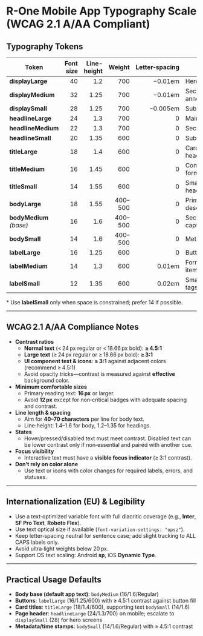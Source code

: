 # R-One Mobile App Typography Scale (WCAG 2.1 A/AA Compliant)

## Typography Tokens

| Token | Font size | Line-height | Weight | Letter‑spacing | Typical use |
|---|---:|---:|---:|---:|---|
| **displayLarge** | 40 | 1.2 | 700 | −0.01em | Hero / main page title |
| **displayMedium** | 32 | 1.25 | 700 | −0.01em | Section headers / announcements |
| **displaySmall** | 28 | 1.25 | 700 | −0.005em | Subsection / featured |
| **headlineLarge** | 24 | 1.3 | 700 | 0 | Main page titles |
| **headlineMedium** | 22 | 1.3 | 700 | 0 | Section titles |
| **headlineSmall** | 20 | 1.35 | 600 | 0 | Subsection titles |
| **titleLarge** | 18 | 1.4 | 600 | 0 | Card titles / dialog headers |
| **titleMedium** | 16 | 1.45 | 600 | 0 | Component titles / form headers |
| **titleSmall** | 14 | 1.55 | 600 | 0 | Small component / list headers |
| **bodyLarge** | 18 | 1.55 | 400–500 | 0 | Primary body, key descriptions |
| **bodyMedium** *(base)* | 16 | 1.6 | 400–500 | 0 | Secondary body, captions |
| **bodySmall** | 14 | 1.6 | 400–500 | 0 | Metadata, footnotes |
| **labelLarge** | 16 | 1.25 | 600 | 0 | Button text, nav labels |
| **labelMedium** | 14 | 1.3 | 600 | 0.01em | Form labels, menu items |
| **labelSmall** | 12 | 1.35 | 600 | 0.02em | Small tags/badges/counters* |

\* Use **labelSmall** only when space is constrained; prefer 14 if possible.

---

## WCAG 2.1 A/AA Compliance Notes

- **Contrast ratios**
  - **Normal text** (< 24 px regular or < 18.66 px bold): **≥ 4.5:1**
  - **Large text** (≥ 24 px regular or ≥ 18.66 px bold): **≥ 3:1**
  - **UI component text & icons**: **≥ 3:1** against adjacent colors (recommend ≥ 4.5:1)
  - Avoid opacity tricks—contrast is measured against **effective** background color.
- **Minimum comfortable sizes**
  - Primary reading text: **16 px** or larger.
  - Avoid **12 px** except for non‑critical badges with adequate spacing and contrast.
- **Line length & spacing**
  - Aim for **40–70 characters** per line for body text.
  - Line‑height: 1.4–1.6 for body, 1.2–1.35 for headings.
- **States**
  - Hover/pressed/disabled text must meet contrast. Disabled text can be lower contrast only if non‑essential and paired with another cue.
- **Focus visibility**
  - Interactive text must have a **visible focus indicator** (≥ 3:1 contrast).
- **Don’t rely on color alone**
  - Use text or icons with color changes for required labels, errors, and statuses.

---

## Internationalization (EU) & Legibility

- Use a text‑optimized variable font with full diacritic coverage (e.g., **Inter**, **SF Pro Text**, **Roboto Flex**).
- Use text optical size if available (`font-variation-settings: "opsz"`).
- Keep letter‑spacing neutral for sentence case; add slight tracking to ALL CAPS labels only.
- Avoid ultra‑light weights below 20 px.
- Support OS text scaling: Android **sp**, iOS **Dynamic Type**.

---

## Practical Usage Defaults

- **Body base (default app text)**: `bodyMedium` (16/1.6/Regular)
- **Buttons**: `labelLarge` (16/1.25/600) with ≥ 4.5:1 contrast against button fill
- **Card titles**: `titleLarge` (18/1.4/600), supporting text `bodySmall` (14/1.6)
- **Page header**: `headlineLarge` (24/1.3/700) on mobile; escalate to `displaySmall` (28) for hero screens
- **Metadata/time stamps**: `bodySmall` (14/1.6/Regular) with ≥ 4.5:1 contrast
